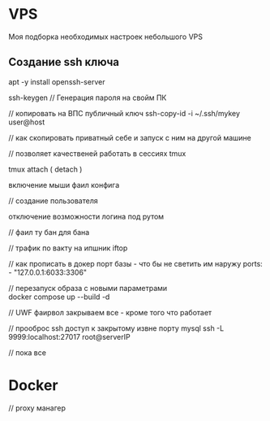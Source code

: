 # VPS
Моя подборка необходимых настроек небольшого VPS 


## Создание ssh ключа

apt -y install openssh-server

ssh-keygen // Генерация пароля на свойм ПК



// копировать на ВПС  публичный ключ
ssh-copy-id -i ~/.ssh/mykey user@host

// как скопировать приватный себе и запуск с ним на другой машине 

// позволяет качественей работать в сессиях 
tmux

tmux attach ( detach )

включение мыши 
фаил конфига 

// создание пользователя

отключение возможности логина под рутом

// фаил ту бан для бана 

// трафик по вакту на ипшник
iftop


// как прописать в докер порт базы - что бы не светить им наружу
 ports:
      - "127.0.0.1:6033:3306"

// перезапуск образа с новыми параметрами  
docker compose up --build -d 


// UWF фаирвол закрываем все - кроме того что работает 

// прооброс ssh доступ к закрытому извне порту mysql
ssh -L 9999:localhost:27017 root@serverIP

// пока все 


# Docker
// proxy манагер 

